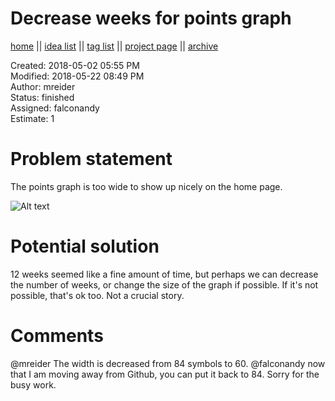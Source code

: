 # Decrease weeks for points graph

[home](../index.md) || [idea list](../ideas.md) || [tag list](../tags.md) || [project page](../agilemarkdown-project.md) || [archive](archive.md)

Created: 2018-05-02 05:55 PM  
Modified: 2018-05-22 08:49 PM  
Author: mreider  
Status: finished  
Assigned: falconandy  
Estimate: 1  

# Problem statement

The points graph is too wide to show up nicely on the home page.

![Alt text](https://monosnap.com/image/Vdjy00ZrGo2x2ssHlzE7sGVH1ky1xh.png)

# Potential solution

12 weeks seemed like a fine amount of time, but perhaps we can decrease the number of weeks, or change the size of the graph if possible. If it's not possible, that's ok too. Not a crucial story.

# Comments

  @mreider The width is decreased from 84 symbols to 60.
  @falconandy now that I am moving away from Github, you can put it back to 84. Sorry for the busy work.
